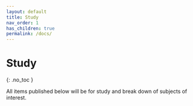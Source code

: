 ```yaml
---
layout: default
title: Study
nav_order: 1
has_children: true
permalink: /docs/
---
```


# Study
{: .no_toc }

All items published below will be for study and break down of subjects of interest.
